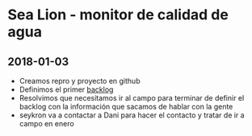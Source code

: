 # Sea Lion - monitor de calidad de agua

## 2018-01-03

* Creamos repro y proyecto en github
* Definimos el primer [backlog](https://github.com/rlyehlab/ciencia-comunitaria/projects/1#column-1958569)
* Resolvimos que necesitamos ir al campo para terminar de definir el backlog con la información que sacamos de hablar con la gente
* seykron va a contactar a Dani para hacer el contacto y tratar de ir a campo en enero
